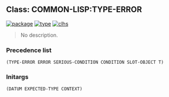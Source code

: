 ## Class: COMMON-LISP:TYPE-ERROR
[![package](https://img.shields.io/badge/Package-COMMON--LISP-5f9ea0.svg?style=social&colorA=999999)](../) [![type](https://img.shields.io/badge/Type-Class-5f9ea0.svg?style=social&colorA=999999)](../#class) [![clhs](https://img.shields.io/badge/CLHS-TYPE--ERROR-5f9ea0.svg?style=social&colorA=999999)](http://www.lispworks.com/documentation/HyperSpec/Body/e_tp_err.htm) 

> No description.

### Precedence list
```
(TYPE-ERROR ERROR SERIOUS-CONDITION CONDITION SLOT-OBJECT T)
```
### Initargs
```
(DATUM EXPECTED-TYPE CONTEXT)
```
